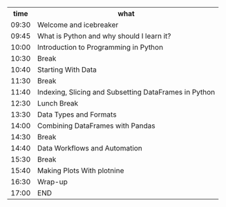 <div class="row">
  <div class="col-md-6">
    <table class="table table-striped">
      <tr> <th>time</th> <th>what</th></tr>
      <tr> <td>09:30</td>  <td>Welcome and icebreaker</td> </tr>
      <tr> <td>09:45</td>  <td>What is Python and why should I learn it?</td></tr>
      <tr> <td>10:00</td>  <td>Introduction to Programming in Python</td></tr>
      <tr> <td>10:30</td>  <td>Break</td></tr>
      <tr> <td>10:40</td>  <td>Starting With Data </td> </tr>
      <tr> <td>11:30</td>  <td>Break</td></tr>
      <tr> <td>11:40</td>  <td>Indexing, Slicing and Subsetting DataFrames in Python</td> </tr>
      <tr> <td>12:30</td>  <td>Lunch Break</td></tr>
      <tr> <td>13:30</td>  <td>Data Types and Formats</td> </tr>
      <tr> <td>14:00</td>  <td>Combining DataFrames with Pandas</td> </tr>
      <tr> <td>14:30</td>  <td>Break</td></tr>
      <tr> <td>14:40</td>  <td>Data Workflows and Automation</td> </tr>
      <tr> <td>15:30</td>  <td>Break</td></tr>
      <tr> <td>15:40</td>  <td>Making Plots With plotnine</td> </tr>
      <tr> <td>16:30</td>  <td>Wrap-up</td> </tr>
      <tr> <td>17:00</td>  <td>END</td> </tr>
    </table>
  </div>
</div>

